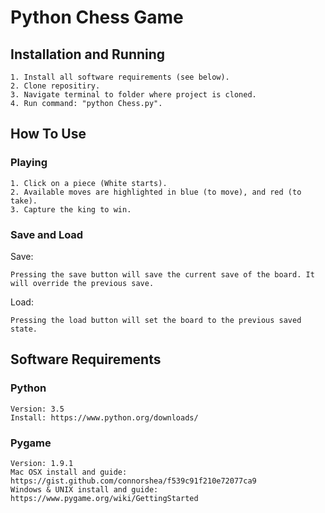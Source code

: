 # Python Chess Game

## Installation and Running

```
1. Install all software requirements (see below).
2. Clone repositiry.
3. Navigate terminal to folder where project is cloned.
4. Run command: "python Chess.py".
```

## How To Use

### Playing

```
1. Click on a piece (White starts).
2. Available moves are highlighted in blue (to move), and red (to take).
3. Capture the king to win.
```

### Save and Load

Save:
```
Pressing the save button will save the current save of the board. It will override the previous save.
```

Load:
```
Pressing the load button will set the board to the previous saved state.
```

## Software Requirements

### Python
```
Version: 3.5
Install: https://www.python.org/downloads/
```

### Pygame
```
Version: 1.9.1
Mac OSX install and guide: https://gist.github.com/connorshea/f539c91f210e72077ca9
Windows & UNIX install and guide: https://www.pygame.org/wiki/GettingStarted
```
